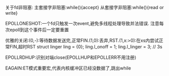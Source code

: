关于fd非阻塞:
主套接字非阻塞:while(){accept}
从套接字非阻塞:while(){read or write}

EPOLLONESHOT:一个fd只触发一次event,避免多线程处理导致并法错误.
注意每次epoll到这个事件后一定要重置

优雅的关闭:(0,-):等待数据发送完,正常FIN.(1,0):丢弃,RST.(1,x:>0):在xs内尝试正常FIN,超时RST
struct linger ling = {0};
ling.l_onoff = 1;
ling.l_linger = 3; // 3s

EPOLLRDHUP:识别对端close(EPOLLHUP和EPOLLERR不用注册)

EAGAIN:ET模式重要宏,代表内核缓冲区已经没数据了,跳出while